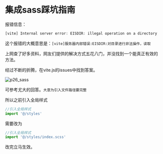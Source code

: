 # 集成sass踩坑指南



报错信息：

```ts
[vite] Internal server error: EISDIR: illegal operation on a directory, read 
```

这个报错的大概意思是：`[vite]服务器内部错误:EISDIR:对目录进行非法操作，读取`



上网查了好多资料，网友们提供的解决方式五花八门，并没找到一个能真正有效的方法。



经过不断的折腾，在vite.js的issues中找到答案。

![p26_sass](https://gitee.com/zerocaesar/vue3-admin-guide/raw/master/image/p26_sass.png)

可参考尤大的回答。`大意为引入文件路径要完整`



所以之前引入全局样式

```ts
//引入全局样式
import '@/styles'
```



需要改为

```ts
//引入全局样式
import '@/styles/index.scss'
```



改完立马生效。